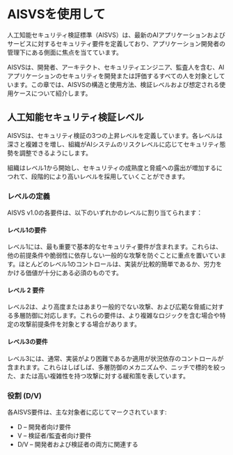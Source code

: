 # AISVSを使用して

人工知能セキュリティ検証標準（AISVS）は、最新のAIアプリケーションおよびサービスに対するセキュリティ要件を定義しており、アプリケーション開発者の管理下にある側面に焦点を当てています。

AISVSは、開発者、アーキテクト、セキュリティエンジニア、監査人を含む、AIアプリケーションのセキュリティを開発または評価するすべての人を対象としています。この章では、AISVSの構造と使用方法、検証レベルおよび想定される使用ケースについて紹介します。

## 人工知能セキュリティ検証レベル

AISVSは、セキュリティ検証の3つの上昇レベルを定義しています。各レベルは深さと複雑さを増し、組織がAIシステムのリスクレベルに応じてセキュリティ態勢を調整できるようにします。

組織はレベル1から開始し、セキュリティの成熟度と脅威への露出が増加するにつれて、段階的により高いレベルを採用していくことができます。

### レベルの定義

AISVS v1.0の各要件は、以下のいずれかのレベルに割り当てられます：

#### レベル1の要件

レベル1には、最も重要で基本的なセキュリティ要件が含まれます。これらは、他の前提条件や脆弱性に依存しない一般的な攻撃を防ぐことに重点を置いています。ほとんどのレベル1のコントロールは、実装が比較的簡単であるか、労力をかける価値が十分にある必須のものです。

#### レベル 2 要件

レベル2は、より高度またはあまり一般的でない攻撃、および広範な脅威に対する多層防御に対応します。これらの要件は、より複雑なロジックを含む場合や特定の攻撃前提条件を対象とする場合があります。

#### レベル3の要件

レベル3には、通常、実装がより困難であるか適用が状況依存のコントロールが含まれます。これらはしばしば、多層防御のメカニズムや、ニッチで標的を絞った、または高い複雑性を持つ攻撃に対する緩和策を表しています。

### 役割 (D/V)

各AISVS要件は、主な対象者に応じてマークされています:

* D – 開発者向け要件
* V – 検証者/監査者向け要件
* D/V – 開発者および検証者の両方に関連する

